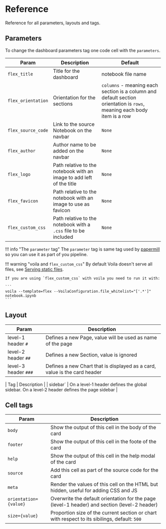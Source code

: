 # Reference

Reference for all parameters, layouts and tags.

## Parameters

To change the dashboard parameters tag one code cell with the `parameters`.

| Param | Description | Default |
|---|---|---|
| `flex_title` | Title for the dashboard | notebook file name |
| `flex_orientation` | Orientation for the sections | `columns` - meaning each section is a column and default section orientation is `rows`, meaning each body item is a row |
| `flex_source_code` | Link to the source Notebook on the navbar | `None` |
| `flex_author` | Author name to be added on the navbar | `None` |
| `flex_logo` | Path relative to the notebook with an image to add left of the title | `None` |
| `flex_favicon` | Path relative to the notebook with an image to use as favicon | `None` |
| `flex_custom_css` | Path relative to the notebook with a `.css` file to be included | `None` |

!!! info "The `parameter` tag"
    The `parameter` tag is same tag used by [papermill](https://github.com/nteract/papermill) so you can use it as part of you pipeline.

!!! warning "voila and `flex_custom_css`"
    By default Voila doesn't serve all files, see [Serving static files](https://voila.readthedocs.io/en/latest/customize.html#serving-static-files).

    If you are using `flex_custom_css` with voila you need to run it with:

    ```
    voila --template=flex --VoilaConfiguration.file_whitelist="['.*']" notebook.ipynb
    ```

## Layout

| Param | Description |
|---|---|
| level-1 header `#` | Defines a new Page, value will be used as name of the page |
| level-2 header `##` | Defines a new Section, value is ignored |
| level-3 header `###` | Defines a new Chart that is displayed as a card, value is the card header |

| Tag | Description |
| sidebar` | On a level-1 header defines the global sidebar. On a level-2 header defines the page sidebar |

## Cell tags

| Param | Description |
|---|---|
| `body` | Show the output of this cell in the body of the card |
| `footer` | Show the output of this cell in the foote of the card |
| `help` | Show the output of this cell in the help modal of the card |
| `source` | Add this cell as part of the source code for the card |
| `meta` | Render the values of this cell on the HTML but hidden, useful for adding CSS and JS |
| `orientation={value}` | Overwrite the default orientation for the page (level-1 header) and section (level-2 header) |
| `size={value}` | Proportion size of the current section or chart with respect to its sibilings, default: `500` |
